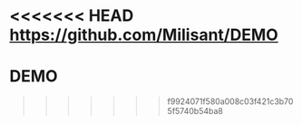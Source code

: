 <<<<<<< HEAD
https://github.com/Milisant/DEMO
=======
# DEMO
>>>>>>> f9924071f580a008c03f421c3b705f5740b54ba8
